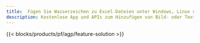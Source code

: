 ```yaml
---
title:  Fügen Sie Wasserzeichen zu Excel-Dateien unter Windows, Linux und macOS hinzu
description: Kostenlose App und APIs zum Hinzufügen von Bild- oder Textwasserzeichen zu den Dateien XLS, XLSX und ODS
---
```

{{< blocks/products/pf/agp/feature-solution >}} 

